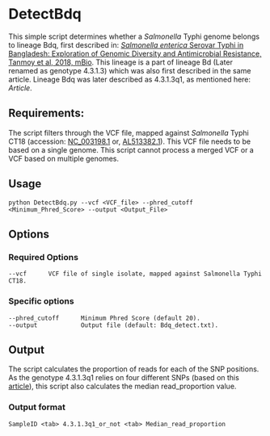 # DetectBdq

This simple script determines whether a *Salmonella* Typhi genome belongs to lineage Bdq, first described in: [*Salmonella enterica* Serovar Typhi in Bangladesh: Exploration of Genomic Diversity and Antimicrobial Resistance, Tanmoy et al, 2018, mBio](http://https://mbio.asm.org/content/9/6/e02112-18).
This lineage is a part of lineage Bd (Later renamed as genotype 4.3.1.3) which was also first described in the same article. Lineage Bdq was later described as 4.3.1.3q1, as mentioned here: *Article*.

## Requirements:
The script filters through the VCF file, mapped against *Salmonella* Typhi CT18 (accession: [NC_003198.1](https://www.ncbi.nlm.nih.gov/nuccore/NC_003198) or, [AL513382.1](https://www.ncbi.nlm.nih.gov/nuccore/AL513382)).
This VCF file needs to be based on a single genome. This script cannot process a merged VCF or a VCF based on multiple genomes.

## Usage
```
python DetectBdq.py --vcf <VCF_file> --phred_cutoff <Minimum_Phred_Score> --output <Output_File>
```

## Options
### Required Options
```
--vcf      VCF file of single isolate, mapped against Salmonella Typhi CT18.
```

### Specific options
```
--phred_cutoff      Minimum Phred Score (default 20).
--output            Output file (default: Bdq_detect.txt).
```

## Output
The script calculates the proportion of reads for each of the SNP positions. As the genotype 4.3.1.3q1 relies on four different SNPs (based on this [article](http://https://mbio.asm.org/content/9/6/e02112-18)), this script also calculates the median read_proportion value.
### Output format
```
SampleID <tab> 4.3.1.3q1_or_not <tab> Median_read_proportion
```
